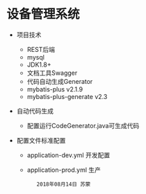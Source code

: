 # 设备管理系统
*   项目技术
    *   REST后端
    *   mysql
    *   JDK1.8+
    *   文档工具Swagger
    *   代码自动生成Generator
    *   mybatis-plus v2.1.9
    *   mybatis-plus-generate v2.3


*   自动代码生成
    *   配置运行CodeGenerator.java可生成代码


*   配置文件标准配置
    *    application-dev.yml 开发配置
    *    application-prod.yml 生产
    
    
    
                2018年08月14日 苏蒙